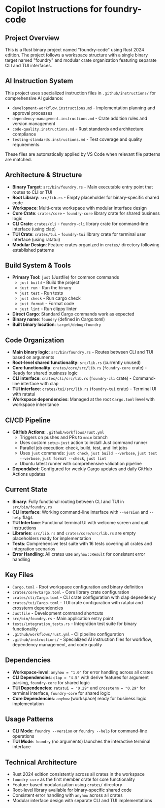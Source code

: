 # Copilot Instructions for foundry-code

## Project Overview
This is a Rust binary project named "foundry-code" using Rust 2024 edition. The project follows a workspace structure with a single binary target named "foundry" and modular crate organization featuring separate CLI and TUI interfaces.

## AI Instruction System
This project uses specialized instruction files in `.github/instructions/` for comprehensive AI guidance:
- `development-workflow.instructions.md` - Implementation planning and approval processes
- `dependency-management.instructions.md` - Crate addition rules and version management
- `code-quality.instructions.md` - Rust standards and architecture compliance
- `testing-standards.instructions.md` - Test coverage and quality requirements

These files are automatically applied by VS Code when relevant file patterns are matched.

## Architecture & Structure
- **Binary Target**: `src/bin/foundry.rs` - Main executable entry point that routes to CLI or TUI
- **Root Library**: `src/lib.rs` - Empty placeholder for binary-specific shared code
- **Workspace**: Multi-crate workspace with modular interface design
- **Core Crate**: `crates/core` - `foundry-core` library crate for shared business logic
- **CLI Crate**: `crates/cli` - `foundry-cli` library crate for command-line interface (using clap)
- **TUI Crate**: `crates/tui` - `foundry-tui` library crate for terminal user interface (using ratatui)
- **Modular Design**: Feature crates organized in `crates/` directory following established patterns

## Build System & Tools
- **Primary Tool**: `just` (Justfile) for common commands
  - `just build` - Build the project
  - `just run` - Run the binary
  - `just test` - Run tests
  - `just check` - Run cargo check
  - `just format` - Format code
  - `just lint` - Run clippy linter
- **Direct Cargo**: Standard Cargo commands work as expected
- **Binary name**: `foundry` (defined in Cargo.toml)
- **Built binary location**: `target/debug/foundry`

## Code Organization
- **Main binary logic**: `src/bin/foundry.rs` - Routes between CLI and TUI based on arguments
- **Root-level shared functionality**: `src/lib.rs` (currently unused)
- **Core functionality**: `crates/core/src/lib.rs` (`foundry-core` crate) - Ready for shared business logic
- **CLI interface**: `crates/cli/src/lib.rs` (`foundry-cli` crate) - Command-line interface with clap
- **TUI interface**: `crates/tui/src/lib.rs` (`foundry-tui` crate) - Terminal UI with ratatui
- **Workspace dependencies**: Managed at the root `Cargo.toml` level with workspace inheritance

## CI/CD Pipeline
- **GitHub Actions**: `.github/workflows/rust.yml`
  - Triggers on pushes and PRs to `main` branch
  - Uses custom `setup-just` action to install Just command runner
  - Parallel job execution: check, build, test, and lint jobs
  - Uses `just` commands: `just check`, `just build --verbose`, `just test --verbose`, `just format --check`, `just lint`
  - Ubuntu latest runner with comprehensive validation pipeline
- **Dependabot**: Configured for weekly Cargo updates and daily GitHub Actions updates

## Current State
- **Binary**: Fully functional routing between CLI and TUI in `src/bin/foundry.rs`
- **CLI Interface**: Working command-line interface with `--version` and `--help` flags
- **TUI Interface**: Functional terminal UI with welcome screen and quit instructions
- **Libraries**: `src/lib.rs` and `crates/core/src/lib.rs` are empty placeholders ready for implementation
- **Tests**: Comprehensive test suite with 16 tests covering all crates and integration scenarios
- **Error Handling**: All crates use `anyhow::Result` for consistent error handling

## Key Files
- `Cargo.toml` - Root workspace configuration and binary definition
- `crates/core/Cargo.toml` - Core library crate configuration
- `crates/cli/Cargo.toml` - CLI crate configuration with clap dependency
- `crates/tui/Cargo.toml` - TUI crate configuration with ratatui and crossterm dependencies
- `Justfile` - Development command shortcuts
- `src/bin/foundry.rs` - Main application entry point
- `tests/integration_tests.rs` - Integration test suite for binary functionality
- `.github/workflows/rust.yml` - CI pipeline configuration
- `.github/instructions/` - Specialized AI instruction files for workflow, dependency management, and code quality

## Dependencies
- **Workspace-level**: `anyhow = "1.0"` for error handling across all crates
- **CLI Dependencies**: `clap = "4.5"` with derive features for argument parsing, `foundry-core` for shared logic
- **TUI Dependencies**: `ratatui = "0.29"` and `crossterm = "0.29"` for terminal interface, `foundry-core` for shared logic
- **Core Dependencies**: `anyhow` (workspace) ready for business logic implementation

## Usage Patterns
- **CLI Mode**: `foundry --version` or `foundry --help` for command-line operations
- **TUI Mode**: `foundry` (no arguments) launches the interactive terminal interface

## Technical Architecture
- Rust 2024 edition consistently across all crates in the workspace
- `foundry-core` as the first member crate for core functionality
- Feature-based modularization using `crates/` directory
- Root-level library available for binary-specific shared code
- Consistent error handling with `anyhow` across all crates
- Modular interface design with separate CLI and TUI implementations
